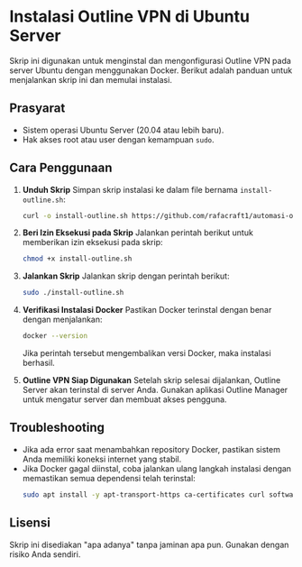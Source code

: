 # Instalasi Outline VPN di Ubuntu Server

Skrip ini digunakan untuk menginstal dan mengonfigurasi Outline VPN pada server Ubuntu dengan menggunakan Docker. Berikut adalah panduan untuk menjalankan skrip ini dan memulai instalasi.

## Prasyarat
- Sistem operasi Ubuntu Server (20.04 atau lebih baru).
- Hak akses root atau user dengan kemampuan `sudo`.

## Cara Penggunaan

1. **Unduh Skrip**
   Simpan skrip instalasi ke dalam file bernama `install-outline.sh`:
   ```bash
   curl -o install-outline.sh https://github.com/rafacraft1/automasi-outlinevpn.git
   ```

2. **Beri Izin Eksekusi pada Skrip**
   Jalankan perintah berikut untuk memberikan izin eksekusi pada skrip:
   ```bash
   chmod +x install-outline.sh
   ```

3. **Jalankan Skrip**
   Jalankan skrip dengan perintah berikut:
   ```bash
   sudo ./install-outline.sh
   ```

4. **Verifikasi Instalasi Docker**
   Pastikan Docker terinstal dengan benar dengan menjalankan:
   ```bash
   docker --version
   ```
   Jika perintah tersebut mengembalikan versi Docker, maka instalasi berhasil.

5. **Outline VPN Siap Digunakan**
   Setelah skrip selesai dijalankan, Outline Server akan terinstal di server Anda. Gunakan aplikasi Outline Manager untuk mengatur server dan membuat akses pengguna.

## Troubleshooting
- Jika ada error saat menambahkan repository Docker, pastikan sistem Anda memiliki koneksi internet yang stabil.
- Jika Docker gagal diinstal, coba jalankan ulang langkah instalasi dengan memastikan semua dependensi telah terinstal:
  ```bash
  sudo apt install -y apt-transport-https ca-certificates curl software-properties-common
  ```

## Lisensi
Skrip ini disediakan "apa adanya" tanpa jaminan apa pun. Gunakan dengan risiko Anda sendiri.
